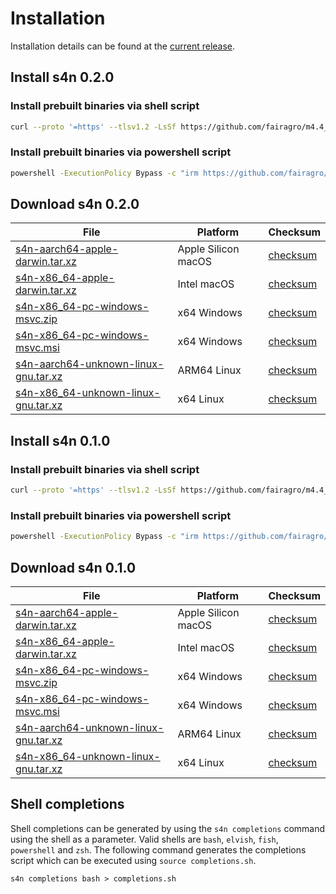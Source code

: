 # Installation
Installation details can be found at the [current release](https://github.com/fairagro/m4.4_sciwin_client/releases/latest).

## Install s4n 0.2.0

### Install prebuilt binaries via shell script

```sh
curl --proto '=https' --tlsv1.2 -LsSf https://github.com/fairagro/m4.4_sciwin_client/releases/download/v0.2.0/s4n-installer.sh | sh
```

### Install prebuilt binaries via powershell script

```sh
powershell -ExecutionPolicy Bypass -c "irm https://github.com/fairagro/m4.4_sciwin_client/releases/download/v0.2.0/s4n-installer.ps1 | iex"
```

## Download s4n 0.2.0

|  File  | Platform | Checksum |
|--------|----------|----------|
| [s4n-aarch64-apple-darwin.tar.xz](https://github.com/fairagro/m4.4_sciwin_client/releases/download/v0.2.0/s4n-aarch64-apple-darwin.tar.xz) | Apple Silicon macOS | [checksum](https://github.com/fairagro/m4.4_sciwin_client/releases/download/v0.2.0/s4n-aarch64-apple-darwin.tar.xz.sha256) |
| [s4n-x86_64-apple-darwin.tar.xz](https://github.com/fairagro/m4.4_sciwin_client/releases/download/v0.2.0/s4n-x86_64-apple-darwin.tar.xz) | Intel macOS | [checksum](https://github.com/fairagro/m4.4_sciwin_client/releases/download/v0.2.0/s4n-x86_64-apple-darwin.tar.xz.sha256) |
| [s4n-x86_64-pc-windows-msvc.zip](https://github.com/fairagro/m4.4_sciwin_client/releases/download/v0.2.0/s4n-x86_64-pc-windows-msvc.zip) | x64 Windows | [checksum](https://github.com/fairagro/m4.4_sciwin_client/releases/download/v0.2.0/s4n-x86_64-pc-windows-msvc.zip.sha256) |
| [s4n-x86_64-pc-windows-msvc.msi](https://github.com/fairagro/m4.4_sciwin_client/releases/download/v0.2.0/s4n-x86_64-pc-windows-msvc.msi) | x64 Windows | [checksum](https://github.com/fairagro/m4.4_sciwin_client/releases/download/v0.2.0/s4n-x86_64-pc-windows-msvc.msi.sha256) |
| [s4n-aarch64-unknown-linux-gnu.tar.xz](https://github.com/fairagro/m4.4_sciwin_client/releases/download/v0.2.0/s4n-aarch64-unknown-linux-gnu.tar.xz) | ARM64 Linux | [checksum](https://github.com/fairagro/m4.4_sciwin_client/releases/download/v0.2.0/s4n-aarch64-unknown-linux-gnu.tar.xz.sha256) |
| [s4n-x86_64-unknown-linux-gnu.tar.xz](https://github.com/fairagro/m4.4_sciwin_client/releases/download/v0.2.0/s4n-x86_64-unknown-linux-gnu.tar.xz) | x64 Linux | [checksum](https://github.com/fairagro/m4.4_sciwin_client/releases/download/v0.2.0/s4n-x86_64-unknown-linux-gnu.tar.xz.sha256) |


## Install s4n 0.1.0

### Install prebuilt binaries via shell script

```sh
curl --proto '=https' --tlsv1.2 -LsSf https://github.com/fairagro/m4.4_sciwin_client/releases/download/v0.1.0/s4n-installer.sh | sh
```

### Install prebuilt binaries via powershell script

```sh
powershell -ExecutionPolicy Bypass -c "irm https://github.com/fairagro/m4.4_sciwin_client/releases/download/v0.1.0/s4n-installer.ps1 | iex"
```

## Download s4n 0.1.0

|  File  | Platform | Checksum |
|--------|----------|----------|
| [s4n-aarch64-apple-darwin.tar.xz](https://github.com/fairagro/m4.4_sciwin_client/releases/download/v0.1.0/s4n-aarch64-apple-darwin.tar.xz) | Apple Silicon macOS | [checksum](https://github.com/fairagro/m4.4_sciwin_client/releases/download/v0.1.0/s4n-aarch64-apple-darwin.tar.xz.sha256) |
| [s4n-x86_64-apple-darwin.tar.xz](https://github.com/fairagro/m4.4_sciwin_client/releases/download/v0.1.0/s4n-x86_64-apple-darwin.tar.xz) | Intel macOS | [checksum](https://github.com/fairagro/m4.4_sciwin_client/releases/download/v0.1.0/s4n-x86_64-apple-darwin.tar.xz.sha256) |
| [s4n-x86_64-pc-windows-msvc.zip](https://github.com/fairagro/m4.4_sciwin_client/releases/download/v0.1.0/s4n-x86_64-pc-windows-msvc.zip) | x64 Windows | [checksum](https://github.com/fairagro/m4.4_sciwin_client/releases/download/v0.1.0/s4n-x86_64-pc-windows-msvc.zip.sha256) |
| [s4n-x86_64-pc-windows-msvc.msi](https://github.com/fairagro/m4.4_sciwin_client/releases/download/v0.1.0/s4n-x86_64-pc-windows-msvc.msi) | x64 Windows | [checksum](https://github.com/fairagro/m4.4_sciwin_client/releases/download/v0.1.0/s4n-x86_64-pc-windows-msvc.msi.sha256) |
| [s4n-aarch64-unknown-linux-gnu.tar.xz](https://github.com/fairagro/m4.4_sciwin_client/releases/download/v0.1.0/s4n-aarch64-unknown-linux-gnu.tar.xz) | ARM64 Linux | [checksum](https://github.com/fairagro/m4.4_sciwin_client/releases/download/v0.1.0/s4n-aarch64-unknown-linux-gnu.tar.xz.sha256) |
| [s4n-x86_64-unknown-linux-gnu.tar.xz](https://github.com/fairagro/m4.4_sciwin_client/releases/download/v0.1.0/s4n-x86_64-unknown-linux-gnu.tar.xz) | x64 Linux | [checksum](https://github.com/fairagro/m4.4_sciwin_client/releases/download/v0.1.0/s4n-x86_64-unknown-linux-gnu.tar.xz.sha256) |


## Shell completions
Shell completions can be generated by using the `s4n completions` command using the shell as a parameter. Valid shells are `bash`, `elvish`, `fish`, `powershell` and `zsh`.
The following command generates the completions script which can be executed using `source completions.sh`.
```
s4n completions bash > completions.sh
```